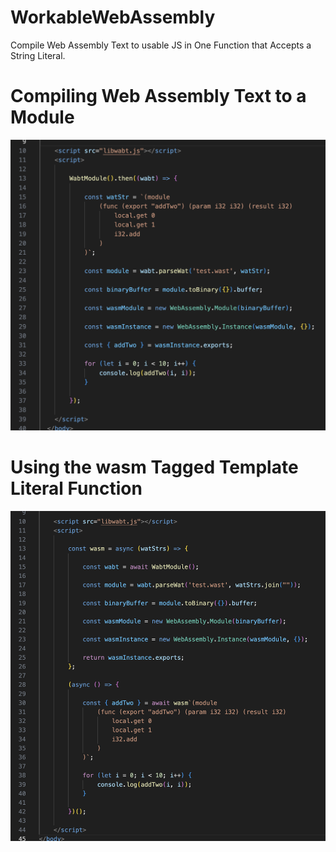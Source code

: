 # WorkableWebAssembly

Compile Web Assembly Text to usable JS in One Function that Accepts a String Literal. 

# Compiling Web Assembly Text to a Module

![](./example_one.png)

# Using the wasm Tagged Template Literal Function

![](./example_two.png)

